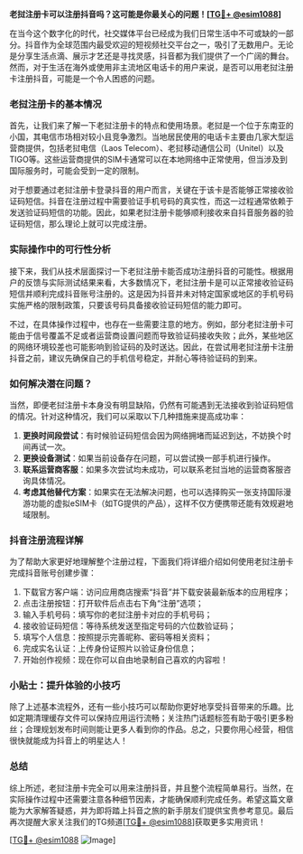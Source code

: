 **老挝注册卡可以注册抖音吗？这可能是你最关心的问题！[[TG💪+ @esim1088](https://t.me/s/esim1088)]**

在当今这个数字化的时代，社交媒体平台已经成为我们日常生活中不可或缺的一部分。抖音作为全球范围内最受欢迎的短视频社交平台之一，吸引了无数用户。无论是分享生活点滴、展示才艺还是寻找灵感，抖音都为我们提供了一个广阔的舞台。然而，对于生活在海外或使用非主流地区电话卡的用户来说，是否可以用老挝注册卡注册抖音，可能是一个令人困惑的问题。

### 老挝注册卡的基本情况

首先，让我们来了解一下老挝注册卡的特点和使用场景。老挝是一个位于东南亚的小国，其电信市场相对较小且竞争激烈。当地居民使用的电话卡主要由几家大型运营商提供，包括老挝电信（Laos Telecom）、老挝移动通信公司（Unitel）以及TIGO等。这些运营商提供的SIM卡通常可以在本地网络中正常使用，但当涉及到国际服务时，可能会受到一定的限制。

对于想要通过老挝注册卡登录抖音的用户而言，关键在于该卡是否能够正常接收验证码短信。抖音在注册过程中需要验证手机号码的真实性，而这一过程通常依赖于发送验证码短信的功能。因此，如果老挝注册卡能够顺利接收来自抖音服务器的验证码短信，那么理论上就可以完成注册。

### 实际操作中的可行性分析

接下来，我们从技术层面探讨一下老挝注册卡能否成功注册抖音的可能性。根据用户的反馈与实际测试结果来看，大多数情况下，老挝注册卡是可以正常接收验证码短信并顺利完成抖音账号注册的。这是因为抖音并未对特定国家或地区的手机号码实施严格的限制政策，只要该号码具备接收验证码短信的能力即可。

不过，在具体操作过程中，也存在一些需要注意的地方。例如，部分老挝注册卡可能由于信号覆盖不足或者运营商设置问题而导致验证码接收失败；此外，某些地区的网络环境较差也可能影响到验证码的及时送达。因此，在尝试用老挝注册卡注册抖音之前，建议先确保自己的手机信号稳定，并耐心等待验证码的到来。

### 如何解决潜在问题？

当然，即便老挝注册卡本身没有明显缺陷，仍然有可能遇到无法接收到验证码短信的情况。针对这种情况，我们可以采取以下几种措施来提高成功率：

1. **更换时间段尝试**：有时候验证码短信会因为网络拥堵而延迟到达，不妨换个时间再试一次。
2. **更换设备测试**：如果当前设备存在问题，可以尝试换一部手机进行操作。
3. **联系运营商客服**：如果多次尝试均未成功，可以联系老挝当地的运营商客服咨询具体情况。
4. **考虑其他替代方案**：如果实在无法解决问题，也可以选择购买一张支持国际漫游功能的虚拟eSIM卡（如TG提供的产品），这样不仅方便携带还能有效规避地域限制。

### 抖音注册流程详解

为了帮助大家更好地理解整个注册过程，下面我们将详细介绍如何使用老挝注册卡完成抖音账号创建步骤：

1. 下载官方客户端：访问应用商店搜索“抖音”并下载安装最新版本的应用程序；
2. 点击注册按钮：打开软件后点击右下角“注册”选项；
3. 输入手机号码：填写你的老挝注册卡对应的手机号码；
4. 接收验证码短信：等待系统发送至指定号码的六位数验证码；
5. 填写个人信息：按照提示完善昵称、密码等相关资料；
6. 完成实名认证：上传身份证照片以验证身份信息；
7. 开始创作视频：现在你可以自由地录制自己喜欢的内容啦！

### 小贴士：提升体验的小技巧

除了上述基本流程外，还有一些小技巧可以帮助你更好地享受抖音带来的乐趣。比如定期清理缓存文件可以保持应用运行流畅；关注热门话题标签有助于吸引更多粉丝；合理规划发布时间则能让更多人看到你的作品。总之，只要你用心经营，相信很快就能成为抖音上的明星达人！

### 总结

综上所述，老挝注册卡完全可以用来注册抖音，并且整个流程简单易行。当然，在实际操作过程中还需要注意各种细节因素，才能确保顺利完成任务。希望这篇文章能为大家解答疑惑，并为即将踏上抖音之旅的新手朋友们提供宝贵参考意见。最后再次提醒大家关注我们的TG频道[[TG💪+ @esim1088](https://t.me/s/esim1088)]获取更多实用资讯！

[[TG💪+ @esim1088](https://t.me/s/esim1088) ![Image](https://i.postimg.cc/4NQfJmqS/Snipaste-2025-05-13-00-14-12.png)]